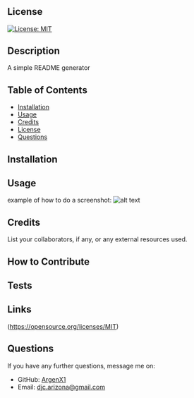 # <README-generator>

## License

[![License: MIT](https://img.shields.io/badge/License-MIT-yellow.svg)](https://opensource.org/licenses/MIT)

## Description

 A simple README generator

 ## Table of Contents

 - [Installation](#installation)
 - [Usage](#usage)
 - [Credits](#credits)
 - [License](#license)
 - [Questions](#questions)

 ## Installation

 

 ## Usage

 
 
 example of how to do a screenshot:
 ![alt text](assets/images/screenshot.png)

 ## Credits

 List your collaborators, if any, or any external resources used.


 ## How to Contribute

 

 ## Tests

 

 ## Links

 (https://opensource.org/licenses/MIT)
 
 ## Questions

 If you have any further questions, message me on:

  - GitHub: [ArgenX1](https://github.com/ArgenX1)
  - Email: djc.arizona@gmail.com
 
 